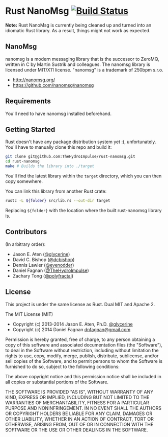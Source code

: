 # Rust NanoMsg [![Build Status](https://travis-ci.org/TheHydroImpulse/rust-nanomsg.svg)](https://travis-ci.org/TheHydroImpulse/rust-nanomsg)

**Note:** Rust NanoMsg is currently being cleaned up and turned into an idiomatic Rust library. As a result, things might not work as expected.

## NanoMsg

nanomsg is a modern messaging library that is the successor to ZeroMQ, written in C by Martin Sustrik and colleagues. The nanomsg library is licensed under MIT/X11 license. "nanomsg" is a trademark of 250bpm s.r.o.

- http://nanomsg.org/
- https://github.com/nanomsg/nanomsg

## Requirements

You'll need to have nanomsg installed beforehand.

## Getting Started

Rust doesn't have any package distribution system yet :), unfortunately. You'll have to manually clone this repo and build it:

```bash
git clone git@github.com:TheHydroImpulse/rust-nanomsg.git
cd rust-nanomsg
make # Builds the library into ./target
```

You'll find the latest library within the `target` directory, which you can then copy somewhere.

You can link this library from another Rust crate:

```bash
rustc -L ${folder} src/lib.rs --out-dir target
```

Replacing `${folder}` with the location where the built rust-nanomsg library is.

## Contributors

(In arbitrary order):

* Jason E. Aten ([@glycerine](https://github.com/glycerine))
* David C. Bishop ([@dcbishop](https://github.com/dcbishop))
* Dennis Lawler ([@evenodder](https://github.com/evenodder))
* Daniel Fagnan ([@TheHydroImpulse](https://github.com/thehydroimpulse))
* Zachary Tong ([@polyfractal](https://github.com/polyfractal))

## License

This project is under the same license as Rust. Dual MIT and Apache 2.

The MIT License (MIT)

* Copyright (c) 2013-2014 Jason E. Aten, Ph.D. [@glycerine](https://github.com/glycerine)
* Copyright (c) 2014 Daniel Fagnan <dnfagnan@gmail.com>

Permission is hereby granted, free of charge, to any person obtaining a copy
of this software and associated documentation files (the "Software"), to deal
in the Software without restriction, including without limitation the rights
to use, copy, modify, merge, publish, distribute, sublicense, and/or sell
copies of the Software, and to permit persons to whom the Software is
furnished to do so, subject to the following conditions:

The above copyright notice and this permission notice shall be included in
all copies or substantial portions of the Software.

THE SOFTWARE IS PROVIDED "AS IS", WITHOUT WARRANTY OF ANY KIND, EXPRESS OR
IMPLIED, INCLUDING BUT NOT LIMITED TO THE WARRANTIES OF MERCHANTABILITY,
FITNESS FOR A PARTICULAR PURPOSE AND NONINFRINGEMENT. IN NO EVENT SHALL THE
AUTHORS OR COPYRIGHT HOLDERS BE LIABLE FOR ANY CLAIM, DAMAGES OR OTHER
LIABILITY, WHETHER IN AN ACTION OF CONTRACT, TORT OR OTHERWISE, ARISING FROM,
OUT OF OR IN CONNECTION WITH THE SOFTWARE OR THE USE OR OTHER DEALINGS IN
THE SOFTWARE.

